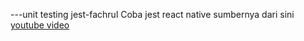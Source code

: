 ---unit testing jest-fachrul
Coba jest react native sumbernya dari sini [youtube video](https://youtu.be/CpTQb0XWlRc)
